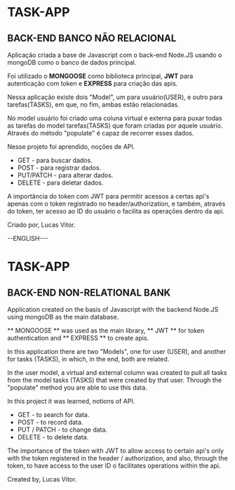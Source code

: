 # TASK-APP
## BACK-END BANCO NÃO RELACIONAL

Aplicação criada a base de Javascript com o back-end Node.JS usando o mongoDB como o banco de dados principal.

Foi utilizado o **MONGOOSE** como biblioteca principal, **JWT** para autenticação com token e **EXPRESS** para criação das apis.

Nessa aplicação existe dois "Model", um para usuário(USER), e outro para tarefas(TASKS), em que, no fim, ambas estão relacionadas.

No model usuário foi criado uma coluna virtual e externa para puxar todas as tarefas do model tarefas(TASKS) que foram criadas por aquele usuário.
Através do método "populate" é capaz de recorrer esses dados.

Nesse projeto foi aprendido, noções de API. 

- GET - para buscar dados.
- POST - para registrar dados.
- PUT/PATCH - para alterar dados.
- DELETE - para deletar dados.

A importância do token com JWT para permitir acessos a certas api's apenas com o token registrado no header/authorization, e também, através do token, ter acesso ao ID do usuário
o facilita as operações dentro da api.

Criado por, Lucas Vitor.

--ENGLISH---

# TASK-APP
## BACK-END NON-RELATIONAL BANK

Application created on the basis of Javascript with the backend Node.JS using mongoDB as the main database.

** MONGOOSE ** was used as the main library, ** JWT ** for token authentication and ** EXPRESS ** to create apis.

In this application there are two "Models", one for user (USER), and another for tasks (TASKS), in which, in the end, both are related.

In the user model, a virtual and external column was created to pull all tasks from the model tasks (TASKS) that were created by that user.
Through the "populate" method you are able to use this data.

In this project it was learned, notions of API.

- GET - to search for data.
- POST - to record data.
- PUT / PATCH - to change data.
- DELETE - to delete data.

The importance of the token with JWT to allow access to certain api's only with the token registered in the header / authorization, and also, through the token, to have access to the user ID
o facilitates operations within the api.

Created by, Lucas Vitor.
